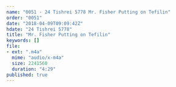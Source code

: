 ```yaml
---
name: "0051 - 24 Tishrei 5778 Mr. Fisher Putting on Tefilin"
order: "0051"
date: "2018-04-09T09:09:42Z"
hdate: "24 Tishrei 5778"
title: "Mr. Fisher Putting on Tefilin"
keywords: []
file:
- ext: ".m4a"
  mime: "audio/x-m4a"
  size: 2241560
  duration: "4:29"
published: true
---
```


